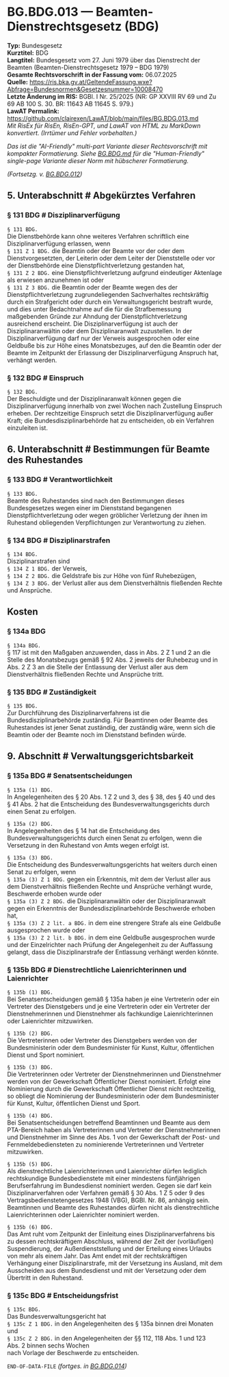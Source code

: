 # BG.BDG.013 — Beamten-Dienstrechtsgesetz (BDG)
**Typ:** Bundesgesetz  
**Kurztitel:** BDG  
**Langtitel:** Bundesgesetz vom 27. Juni 1979 über das Dienstrecht der Beamten (Beamten-Dienstrechtsgesetz 1979 – BDG 1979)  
**Gesamte Rechtsvorschrift in der Fassung vom:** 06.07.2025  
**Quelle:** https://ris.bka.gv.at/GeltendeFassung.wxe?Abfrage=Bundesnormen&Gesetzesnummer=10008470  
**Letzte Änderung im RIS:** BGBl. I Nr. 25/2025 (NR: GP XXVIII RV 69 und Zu 69 AB 100 S. 30. BR: 11643 AB 11645 S. 979.)  
**LawAT Permalink:** https://github.com/clairexen/LawAT/blob/main/files/BG.BDG.013.md  
*Mit RisEx für RisEn, RisEn-GPT, und LawAT von HTML zu MarkDown konvertiert. (Irrtümer und Fehler vorbehalten.)*

*Das ist die "AI-Friendly" multi-part Variante dieser Rechtsvorschrift mit kompakter Formatierung. Siehe [BG.BDG.md](BG.BDG.md) für die "Human-Friendly" single-page Variante dieser Norm mit hübscherer Formatierung.*

*(Fortsetzg. v. [BG.BDG.012](BG.BDG.012.md))*

## 5. Unterabschnitt # Abgekürztes Verfahren

### § 131 BDG # Disziplinarverfügung

`§ 131 BDG.`  
Die Dienstbehörde kann ohne weiteres Verfahren schriftlich eine Disziplinarverfügung erlassen, wenn  
`§ 131 Z 1 BDG.`
die Beamtin oder der Beamte vor der oder dem Dienstvorgesetzten, der Leiterin oder dem Leiter der Dienststelle oder vor der Dienstbehörde eine Dienstpflichtverletzung gestanden hat,  
`§ 131 Z 2 BDG.`
eine Dienstpflichtverletzung aufgrund eindeutiger Aktenlage als erwiesen anzunehmen ist oder  
`§ 131 Z 3 BDG.`
die Beamtin oder der Beamte wegen des der Dienstpflichtverletzung zugrundeliegenden Sachverhaltes rechtskräftig durch ein Strafgericht oder durch ein Verwaltungsgericht bestraft wurde,  
und dies unter Bedachtnahme auf die für die Strafbemessung maßgebenden Gründe zur Ahndung der Dienstpflichtverletzung ausreichend erscheint. Die Disziplinarverfügung ist auch der Disziplinaranwältin oder dem Disziplinaranwalt zuzustellen. In der Disziplinarverfügung darf nur der Verweis ausgesprochen oder eine Geldbuße bis zur Höhe eines Monatsbezuges, auf den die Beamtin oder der Beamte im Zeitpunkt der Erlassung der Disziplinarverfügung Anspruch hat, verhängt werden.

### § 132 BDG # Einspruch

`§ 132 BDG.`  
Der Beschuldigte und der Disziplinaranwalt können gegen die Disziplinarverfügung innerhalb von zwei Wochen nach Zustellung Einspruch erheben. Der rechtzeitige Einspruch setzt die Disziplinarverfügung außer Kraft; die Bundesdisziplinarbehörde hat zu entscheiden, ob ein Verfahren einzuleiten ist.

## 6. Unterabschnitt # Bestimmungen für Beamte des Ruhestandes

### § 133 BDG # Verantwortlichkeit

`§ 133 BDG.`  
Beamte des Ruhestandes sind nach den Bestimmungen dieses Bundesgesetzes wegen einer im Dienststand begangenen Dienstpflichtverletzung oder wegen gröblicher Verletzung der ihnen im Ruhestand obliegenden Verpflichtungen zur Verantwortung zu ziehen.

### § 134 BDG # Disziplinarstrafen

`§ 134 BDG.`  
Disziplinarstrafen sind  
`§ 134 Z 1 BDG.`
der Verweis,  
`§ 134 Z 2 BDG.`
die Geldstrafe bis zur Höhe von fünf Ruhebezügen,  
`§ 134 Z 3 BDG.`
der Verlust aller aus dem Dienstverhältnis fließenden Rechte und Ansprüche.

## Kosten

### § 134a BDG

`§ 134a BDG.`  
§ 117 ist mit den Maßgaben anzuwenden, dass in Abs. 2 Z 1 und 2 an die Stelle des Monatsbezugs gemäß § 92 Abs. 2 jeweils der Ruhebezug und in Abs. 2 Z 3 an die Stelle der Entlassung der Verlust aller aus dem Dienstverhältnis fließenden Rechte und Ansprüche tritt.

### § 135 BDG # Zuständigkeit

`§ 135 BDG.`  
Zur Durchführung des Disziplinarverfahrens ist die Bundesdisziplinarbehörde zuständig. Für Beamtinnen oder Beamte des Ruhestandes ist jener Senat zuständig, der zuständig wäre, wenn sich die Beamtin oder der Beamte noch im Dienststand befinden würde.

## 9. Abschnitt # Verwaltungsgerichtsbarkeit

### § 135a BDG # Senatsentscheidungen

`§ 135a (1) BDG.`  
In Angelegenheiten des § 20 Abs. 1 Z 2 und 3, des § 38, des § 40 und des § 41 Abs. 2 hat die Entscheidung des Bundesverwaltungsgerichts durch einen Senat zu erfolgen.

`§ 135a (2) BDG.`  
In Angelegenheiten des § 14 hat die Entscheidung des Bundesverwaltungsgerichts durch einen Senat zu erfolgen, wenn die Versetzung in den Ruhestand von Amts wegen erfolgt ist.

`§ 135a (3) BDG.`  
Die Entscheidung des Bundesverwaltungsgerichts hat weiters durch einen Senat zu erfolgen, wenn  
`§ 135a (3) Z 1 BDG.`
gegen ein Erkenntnis, mit dem der Verlust aller aus dem Dienstverhältnis fließenden Rechte und Ansprüche verhängt wurde, Beschwerde erhoben wurde oder  
`§ 135a (3) Z 2 BDG.`
die Disziplinaranwältin oder der Disziplinaranwalt gegen ein Erkenntnis der Bundesdisziplinarbehörde Beschwerde erhoben hat,  
`§ 135a (3) Z 2 lit. a BDG.`
in dem eine strengere Strafe als eine Geldbuße ausgesprochen wurde oder  
`§ 135a (3) Z 2 lit. b BDG.`
in dem eine Geldbuße ausgesprochen wurde und der Einzelrichter nach Prüfung der Angelegenheit zu der Auffassung gelangt, dass die Disziplinarstrafe der Entlassung verhängt werden könnte.

### § 135b BDG # Dienstrechtliche Laienrichterinnen und Laienrichter

`§ 135b (1) BDG.`  
Bei Senatsentscheidungen gemäß § 135a haben je eine Vertreterin oder ein Vertreter des Dienstgebers und je eine Vertreterin oder ein Vertreter der Dienstnehmerinnen und Dienstnehmer als fachkundige Laienrichterinnen oder Laienrichter mitzuwirken.

`§ 135b (2) BDG.`  
Die Vertreterinnen oder Vertreter des Dienstgebers werden von der Bundesministerin oder dem Bundesminister für Kunst, Kultur, öffentlichen Dienst und Sport nominiert.

`§ 135b (3) BDG.`  
Die Vertreterinnen oder Vertreter der Dienstnehmerinnen und Dienstnehmer werden von der Gewerkschaft Öffentlicher Dienst nominiert. Erfolgt eine Nominierung durch die Gewerkschaft Öffentlicher Dienst nicht rechtzeitig, so obliegt die Nominierung der Bundesministerin oder dem Bundesminister für Kunst, Kultur, öffentlichen Dienst und Sport.

`§ 135b (4) BDG.`  
Bei Senatsentscheidungen betreffend Beamtinnen und Beamte aus dem PTA-Bereich haben als Vertreterinnen und Vertreter der Dienstnehmerinnen und Dienstnehmer im Sinne des Abs. 1 von der Gewerkschaft der Post- und Fernmeldebediensteten zu nominierende Vertreterinnen und Vertreter mitzuwirken.

`§ 135b (5) BDG.`  
Als dienstrechtliche Laienrichterinnen und Laienrichter dürfen lediglich rechtskundige Bundesbedienstete mit einer mindestens fünfjährigen Berufserfahrung im Bundesdienst nominiert werden. Gegen sie darf kein Disziplinarverfahren oder Verfahren gemäß § 30 Abs. 1 Z 5 oder 9 des Vertragsbedienstetengesetzes 1948 (VBG), BGBl. Nr. 86, anhängig sein. Beamtinnen und Beamte des Ruhestandes dürfen nicht als dienstrechtliche Laienrichterinnen oder Laienrichter nominiert werden.

`§ 135b (6) BDG.`  
Das Amt ruht vom Zeitpunkt der Einleitung eines Disziplinarverfahrens bis zu dessen rechtskräftigem Abschluss, während der Zeit der (vorläufigen) Suspendierung, der Außerdienststellung und der Erteilung eines Urlaubs von mehr als einem Jahr. Das Amt endet mit der rechtskräftigen Verhängung einer Disziplinarstrafe, mit der Versetzung ins Ausland, mit dem Ausscheiden aus dem Bundesdienst und mit der Versetzung oder dem Übertritt in den Ruhestand.

### § 135c BDG # Entscheidungsfrist

`§ 135c BDG.`  
Das Bundesverwaltungsgericht hat  
`§ 135c Z 1 BDG.`
in den Angelegenheiten des § 135a binnen drei Monaten und  
`§ 135c Z 2 BDG.`
in den Angelegenheiten der §§ 112, 118 Abs. 1 und 123 Abs. 2 binnen sechs Wochen  
nach Vorlage der Beschwerde zu entscheiden.

`END-OF-DATA-FILE` *(fortges. in [BG.BDG.014](BG.BDG.014.md))*
